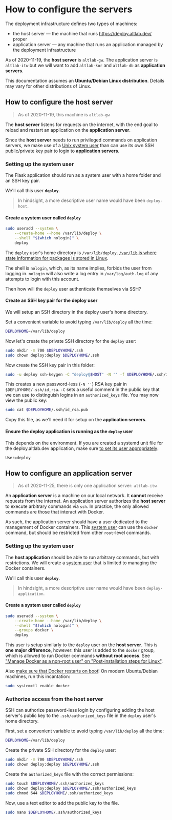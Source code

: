 How to configure the servers
============================

The deployment infrastructure defines two types of machines:

 - the host server — the machine that runs <https://deploy.altlab.dev/> proper
 - application server — any machine that runs an application managed by
   the deployment infrastructure

As of 2020-11-19, the **host server** is `altlab-gw`. The application
server is `altlab-itw` but we will want to add `altlab-kor` and
`altlab-db` as **application servers**.

This documentation assumes an **Ubuntu/Debian Linux distribution**.
Details may vary for other distributions of Linux.


How to configure the host server
--------------------------------

> As of 2020-11-19, this machine is `altlab-gw`

The **host server** listens for requests on the internet, with the end goal
to reload and restart an application on the **application server**.

Since the **host server** needs to run privileged commands on
application servers, we make use of a [Unix system user][system user]
than can use its own SSH public/private key pair to login to
**application servers**.

[system user]: https://unix.stackexchange.com/a/80279/398081


### Setting up the system user

The Flask application should run as a system user with a home folder and
an SSH key pair.

We'll call this user **`deploy`**.

> In hindsight, a more descriptive user name would have been `deploy-host`.


#### Create a system user called `deploy`

```sh
sudo useradd --system \
    --create-home --home /var/lib/deploy \
    --shell "$(which nologin)" \
    deploy
```

The `deploy` user's home directory is `/var/lib/deploy`. [`/var/lib` is
where state information for packages is stored in Linux][fhs-var-lib].

[fhs-var-lib]: https://refspecs.linuxfoundation.org/FHS_3.0/fhs/ch05s08.html

The shell is `nologin`, which, as its name implies, forbids the user
from logging in. `nologin` will also write a log entry in
`/var/log/auth.log` of any attempts to login with this account.

Then how will the `deploy` user authenticate themselves via SSH?

#### Create an SSH key pair for the deploy user

We will setup an SSH directory in the deploy user's home directory.

Set a convenient variable to avoid typing `/var/lib/deploy` all the
time:

```sh
DEPLOYHOME=/var/lib/deploy
```

Now let's create the private SSH directory for the `deploy` user:

```sh
sudo mkdir -m 700 $DEPLOYHOME/.ssh
sudo chown deploy:deploy $DEPLOYHOME/.ssh
```

Now create the SSH key pair in this folder:

```sh
sudo -u deploy ssh-keygen -C "deploy@$HOST" -N '' -f $DEPLOYHOME/.ssh/id_rsa
```

This creates a new password-less (`-N ''`) RSA key pair in
`$DEPLOYHOME/.ssh/id_rsa`. `-C` sets a useful comment in the public key
that we can use to distinguish logins in an `authorized_keys` file. You
may now view the public key:

```sh
sudo cat $DEPLOYHOME/.ssh/id_rsa.pub
```

Copy this file, as we'll need it for setup on the **application
servers**.


#### Ensure the deploy application is running as the `deploy` user

This depends on the environment. If you are created a systemd unit file for
the deploy.altlab.dev application, make sure [to set its user
appropriately][systemd.exec]:

```
User=deploy
```

[systemd.exec]: https://www.freedesktop.org/software/systemd/man/systemd.exec.html#Credentials


How to configure an application server
--------------------------------------


> As of 2020-11-25, there is only one application server: `altlab-itw`

An **application server**  is a machine on our local network. It
**cannot** receive requests from the internet. An application server
authorizes the **host server** to execute arbitrary commands via `ssh`.
In practice, the only allowed commands are those that interact with
Docker.

As such, the application server should have a user dedicated to the
management of Docker containers. This [system user][] can use the
`docker` command, but should be restricted from other `root`-level
commands.


### Setting up the system user

The **host application** should be able to run arbitrary commands, but
with restrictions. We will create a [system user] that is limited to
managing the Docker containers.

We'll call this user **`deploy`**.

> In hindsight, a more descriptive user name would have been `deploy-application`.


#### Create a system user called `deploy`

```sh
sudo useradd --system \
    --create-home --home /var/lib/deploy \
    --shell "$(which nologin)" \
    --groups docker \
    deploy
```

This user is setup similarly to the `deploy` user on the **host
server**. This is **one major difference**, however: this user is added
to the `docker` group, which is allowed to run Docker commands **without
root access**. See ["Manage Docker as a non-root user" on
"Post-installation steps for
Linux"](https://docs.docker.com/engine/install/linux-postinstall/#manage-docker-as-a-non-root-user).

Also [make sure that Docker restarts on
boot](https://docs.docker.com/engine/install/linux-postinstall/#configure-docker-to-start-on-boot)!
On modern Ubuntu/Debian machines, run this incantation:

```sh
sudo systemctl enable docker
```


### Authorize access from the host server

SSH can authorize password-less login by configuring adding the host
server's public key to the `.ssh/authorized_keys` file in the `deploy` user's home directory.

First, set a convenient variable to avoid typing `/var/lib/deploy` all the
time:

```sh
DEPLOYHOME=/var/lib/deploy
```

Create the private SSH directory for the `deploy` user:

```sh
sudo mkdir -m 700 $DEPLOYHOME/.ssh
sudo chown deploy:deploy $DEPLOYHOME/.ssh
```

Create the `authorized_keys` file with the correct permissions:

```sh
sudo touch $DEPLOYHOME/.ssh/authorized_keys
sudo chown deploy:deploy $DEPLOYHOME/.ssh/authorized_keys
sudo chmod 644 $DEPLOYHOME/.ssh/authorized_keys
```

Now, use a text editor to add the public key to the file.

```sh
sudo nano $DEPLOYHOME/.ssh/authorized_keys
```
